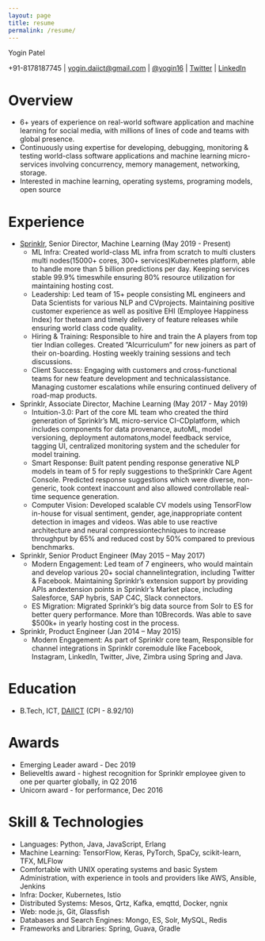 ```yaml
---
layout: page
title: resume
permalink: /resume/
---
```


Yogin Patel

+91-8178187745 \| yogin.daiict@gmail.com \| [@yogin16](https://github.com/yogin16) \| [Twitter](https://twitter.com/yogin16) \| [LinkedIn](https://www.linkedin.com/in/yogin-patel-4ba55321/)


# Overview
- 6+ years of experience on real-world software application and machine learning for social media, with millions of lines of code and teams with global presence.
- Continuously using expertise for developing, debugging, monitoring & testing world-class software applications and machine learning micro-services involving concurrency, memory management, networking, storage.
- Interested in machine learning, operating systems, programing models, open source

# Experience
- [Sprinklr](https://www.sprinklr.com/), Senior Director, Machine Learning (May 2019 - Present)
    - ML Infra:  Created world-class ML infra from scratch to multi clusters multi nodes(15000+ cores, 300+ services)Kubernetes platform, able to handle more than 5 billion predictions per day.  Keeping services stable 99.9% timeswhile ensuring 80% resource utilization for maintaining hosting cost.
    - Leadership:  Led team of 15+ people consisting ML engineers and Data Scientists for various NLP and CVprojects.  Maintaining positive customer experience as well as positive EHI (Employee Happiness Index) for theteam and timely delivery of feature releases while ensuring world class code quality.
    - Hiring & Training:  Responsible to hire and train the A players from top tier Indian colleges.  Created ”AIcurriculum” for new joiners as part of their on-boarding.  Hosting weekly training sessions and tech discussions.
    - Client Success:  Engaging with customers and cross-functional teams for new feature development and technicalassistance.  Managing customer escalations while ensuring continued delivery of road-map products.
- Sprinklr, Associate Director, Machine Learning (May 2017 - May 2019)
    - Intuition-3.0:  Part of the core ML team who created the third generation of Sprinklr’s ML micro-service CI-CDplatform, which includes components for data provenance, autoML, model versioning, deployment automatons,model feedback service, tagging UI, centralized monitoring system and the scheduler for model training.
    - Smart Response:  Built patent pending response generative NLP models in team of 5 for reply suggestions to theSprinklr Care Agent Console.  Predicted response suggestions which were diverse, non-generic, took context inaccount and also allowed controllable real-time sequence generation.
    - Computer Vision:  Developed scalable CV models using TensorFlow in-house for visual sentiment, gender, age,inappropriate content detection in images and videos.  Was able to use reactive architecture and neural compressiontechniques to increase throughput by 65% and reduced cost by 50% compared to previous benchmarks.
- Sprinklr, Senior Product Engineer (May 2015 – May 2017)
    - Modern Engagement:  Led team of 7 engineers, who would maintain and develop various 20+ social channelintegration, including Twitter & Facebook.  Maintaining Sprinklr’s extension support by providing APIs andextension points in Sprinklr’s Market place, including Salesforce, SAP hybris, SAP C4C, Slack connectors.
    - ES Migration:  Migrated Sprinklr’s big data source from Solr to ES for better query performance.  More than 10Brecords.  Was able to save $500k+ in yearly hosting cost in the process.
- Sprinklr, Product Engineer (Jan 2014 – May 2015)
    - Modern Engagement:  As part of Sprinklr core team, Responsible for channel integrations in Sprinklr coremodule like Facebook, Instagram, LinkedIn, Twitter, Jive, Zimbra using Spring and Java.

# Education
- B.Tech, ICT, [DAIICT](http://www.daiict.ac.in/) (CPI - 8.92/10)

# Awards
- Emerging Leader award - Dec 2019
- BelieveItIs award - highest recognition for Sprinklr employee given to one per quarter globally, in Q2 2016
- Unicorn award - for performance, Dec 2016

# Skill & Technologies
- Languages: Python, Java, JavaScript, Erlang
- Machine Learning: TensorFlow, Keras, PyTorch, SpaCy, scikit-learn, TFX, MLFlow
- Comfortable with UNIX operating systems and basic System Administration, with experience in tools and providers like AWS, Ansible, Jenkins
- Infra: Docker, Kubernetes, Istio
- Distributed Systems: Mesos, Qrtz, Kafka, emqttd, Docker, ngnix
- Web: node.js, Git, Glassfish
- Databases and Search Engines: Mongo, ES, Solr, MySQL, Redis
- Frameworks and Libraries: Spring, Guava, Gradle